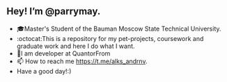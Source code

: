 ## Hey! I’m @parrymay.
- :mortar_board:Master's Student of the Bauman Moscow State Technical University.
- :octocat:This is a repository for my pet-projects, coursework and graduate work and here I do what I want.
- :briefcase:I am developer at QuantorFrom
- 📫 How to reach me https://t.me/alks_andrnv.
- Have a good day!:)

